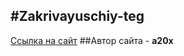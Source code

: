 #Zakrivayuschiy-teg
------
[Ссылка на сайт](https://a20x.github.io/zakrivayuschiy-teg-f/)
##Автор сайта - **a20x**
